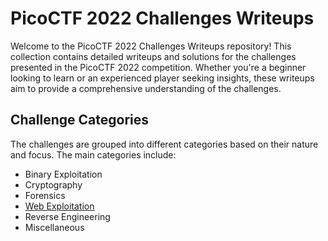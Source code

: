 # PicoCTF 2022 Challenges Writeups

Welcome to the PicoCTF 2022 Challenges Writeups repository! This collection contains detailed writeups and solutions for the challenges presented in the PicoCTF 2022 competition. Whether you're a beginner looking to learn or an experienced player seeking insights, these writeups aim to provide a comprehensive understanding of the challenges.

## Challenge Categories

The challenges are grouped into different categories based on their nature and focus. The main categories include:

- Binary Exploitation
- Cryptography
- Forensics
- [Web Exploitation](https://github.com/Itskmishra/picoCTF_writeups/tree/main/writeup_2022/web)
- Reverse Engineering
- Miscellaneous
